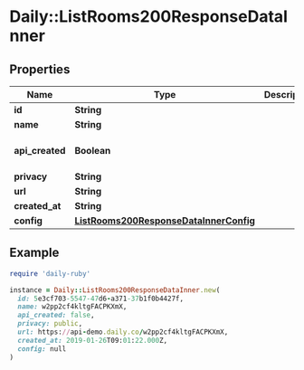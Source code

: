 # Daily::ListRooms200ResponseDataInner

## Properties

| Name | Type | Description | Notes |
| ---- | ---- | ----------- | ----- |
| **id** | **String** |  | [optional] |
| **name** | **String** |  | [optional] |
| **api_created** | **Boolean** |  | [optional][default to true] |
| **privacy** | **String** |  | [optional] |
| **url** | **String** |  | [optional] |
| **created_at** | **String** |  | [optional] |
| **config** | [**ListRooms200ResponseDataInnerConfig**](ListRooms200ResponseDataInnerConfig.md) |  | [optional] |

## Example

```ruby
require 'daily-ruby'

instance = Daily::ListRooms200ResponseDataInner.new(
  id: 5e3cf703-5547-47d6-a371-37b1f0b4427f,
  name: w2pp2cf4kltgFACPKXmX,
  api_created: false,
  privacy: public,
  url: https://api-demo.daily.co/w2pp2cf4kltgFACPKXmX,
  created_at: 2019-01-26T09:01:22.000Z,
  config: null
)
```

